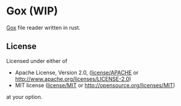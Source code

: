 # Gox (WIP)
[Gox](http://guillaumechereau.github.io/goxel) file reader written in rust.

## License

Licensed under either of

- Apache License, Version 2.0, ([license/APACHE](license/APACHE) or http://www.apache.org/licenses/LICENSE-2.0)
- MIT license ([license/MIT](license/MIT) or http://opensource.org/licenses/MIT)

at your option.